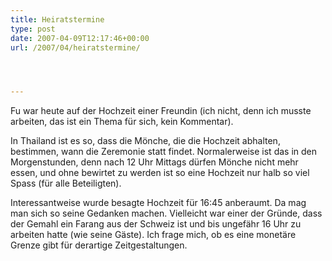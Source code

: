 ```yaml
---
title: Heiratstermine
type: post
date: 2007-04-09T12:17:46+00:00
url: /2007/04/heiratstermine/




---
```

Fu war heute auf der Hochzeit einer Freundin (ich nicht, denn ich musste arbeiten, das ist ein Thema für sich, kein Kommentar).

In Thailand ist es so, dass die Mönche, die die Hochzeit abhalten, bestimmen, wann die Zeremonie statt findet. Normalerweise ist das in den Morgenstunden, denn nach 12 Uhr Mittags dürfen Mönche nicht mehr essen, und ohne bewirtet zu werden ist so eine Hochzeit nur halb so viel Spass (für alle Beteiligten).

Interessantweise wurde besagte Hochzeit für 16:45 anberaumt. Da mag man sich so seine Gedanken machen. Vielleicht war einer der Gründe, dass der Gemahl ein Farang aus der Schweiz ist und bis ungefähr 16 Uhr zu arbeiten hatte (wie seine Gäste). Ich frage mich, ob es eine monetäre Grenze gibt für derartige Zeitgestaltungen.
